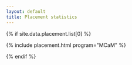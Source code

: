```yaml
---
layout: default
title: Placement statistics
---
```


{% if site.data.placement.list[0] %}
<!-- Chartjs needs to be loaded before it can be used -->
<script src="https://cdnjs.cloudflare.com/ajax/libs/Chart.js/3.9.1/chart.min.js" integrity="sha384-9MhbyIRcBVQiiC7FSd7T38oJNj2Zh+EfxS7/vjhBi4OOT78NlHSnzM31EZRWR1LZ" crossorigin="anonymous"></script>

{% include placement.html program="MCaM" %}

{% endif %}
